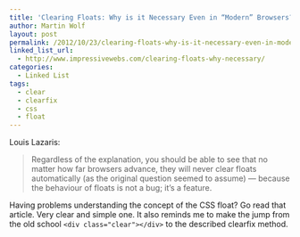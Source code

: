 ```yaml
---
title: 'Clearing Floats: Why is it Necessary Even in “Modern” Browsers?'
author: Martin Wolf
layout: post
permalink: /2012/10/23/clearing-floats-why-is-it-necessary-even-in-modern-browsers/
linked_list_url:
  - http://www.impressivewebs.com/clearing-floats-why-necessary/
categories:
  - Linked List
tags:
  - clear
  - clearfix
  - css
  - float
---
```

<p class="linked-list-quote-author">
  Louis Lazaris:
</p>

> Regardless of the explanation, you should be able to see that no matter how far browsers advance, they will never clear floats automatically (as the original question seemed to assume) — because the behaviour of floats is not a bug; it’s a feature.

Having problems understanding the concept of the CSS float? Go read that article. Very clear and simple one. It also reminds me to make the jump from the old school `<div class="clear"></div>` to the described clearfix method.